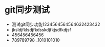 # git同步测试
- 测试git同步功能1234564564564632423432
- jksldjfklsdjfkdsskdjfkjsdfkdjsf
- 456456456456
- 789789798
_1010101010